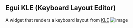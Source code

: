 ## Egui KLE (Keyboard Layout Editor)
A widget that renders a keyboard layout from [KLE](http://www.keyboard-layout-editor.com/#/)
![image](https://github.com/SergioRibera/egui-kle/assets/56278796/1b8f4d4f-9716-4b83-9d24-8cd1610feaed)
